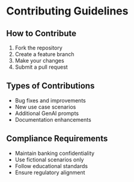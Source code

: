 # Contributing Guidelines

## How to Contribute
1. Fork the repository
2. Create a feature branch
3. Make your changes
4. Submit a pull request

## Types of Contributions
- Bug fixes and improvements
- New use case scenarios
- Additional GenAI prompts
- Documentation enhancements

## Compliance Requirements
- Maintain banking confidentiality
- Use fictional scenarios only
- Follow educational standards
- Ensure regulatory alignment

